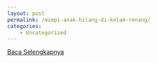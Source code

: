 ```yaml
---
layout: post
permalink: /mimpi-anak-hilang-di-kolam-renang/
categories:
    - Uncategorized
---
```


[Baca Selengkapnya](/08)
